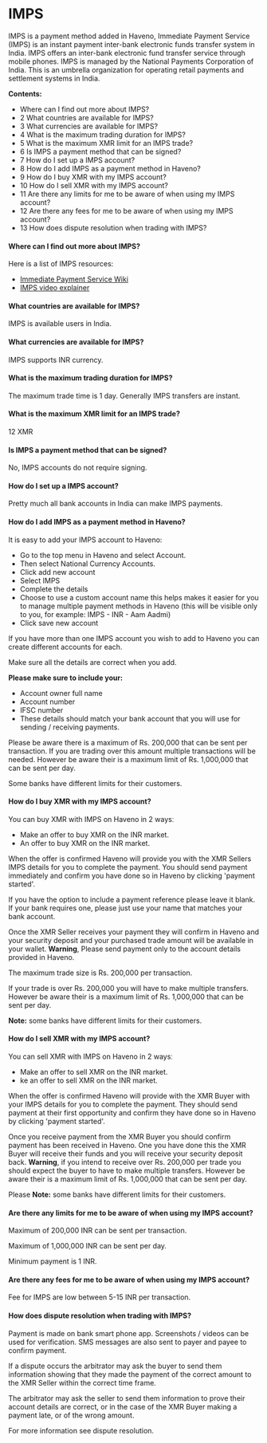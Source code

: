 # IMPS

IMPS is a payment method added in Haveno, Immediate Payment Service (IMPS) is an instant payment inter-bank electronic funds transfer system in India. IMPS offers an inter-bank electronic fund transfer service through mobile phones. IMPS is managed by the National Payments Corporation of India. This is an umbrella organization for operating retail payments and settlement systems in India.

**Contents:**

- Where can I find out more about IMPS?
- 2 What countries are available for IMPS?
- 3 What currencies are available for IMPS?
- 4 What is the maximum trading duration for IMPS?
- 5 What is the maximum XMR limit for an IMPS trade?
- 6 Is IMPS a payment method that can be signed?
- 7 How do I set up a IMPS account?
- 8 How do I add IMPS as a payment method in Haveno?
- 9 How do I buy XMR with my IMPS account?
- 10 How do I sell XMR with my IMPS account?
- 11 Are there any limits for me to be aware of when using my IMPS account?
- 12 Are there any fees for me to be aware of when using my IMPS account?
- 13 How does dispute resolution when trading with IMPS?

#### Where can I find out more about IMPS?

Here is a list of IMPS resources:

- [Immediate Payment Service Wiki](https://en.wikipedia.org/wiki/Immediate_Payment_Service)
- [IMPS video explainer](https://youtube.com/watch?v=EbeStNuSetE)

#### What countries are available for IMPS?

IMPS is available users in India.

#### What currencies are available for IMPS?

IMPS supports INR currency.

#### What is the maximum trading duration for IMPS?

The maximum trade time is 1 day. Generally IMPS transfers are instant.

#### What is the maximum XMR limit for an IMPS trade?

12 XMR

#### Is IMPS a payment method that can be signed?

No, IMPS accounts do not require signing.

#### How do I set up a IMPS account?

Pretty much all bank accounts in India can make IMPS payments.

#### How do I add IMPS as a payment method in Haveno?

It is easy to add your IMPS account to Haveno:

- Go to the top menu in Haveno and select Account.
- Then select National Currency Accounts.
- Click add new account
- Select IMPS
- Complete the details
- Choose to use a custom account name this helps makes it easier for you to manage multiple payment methods in Haveno (this will be visible only to you, for example: IMPS - INR - Aam Aadmi)
- Click save new account

If you have more than one IMPS account you wish to add to Haveno you can create different accounts for each.

Make sure all the details are correct when you add.

**Please make sure to include your:**
- Account owner full name
- Account number
- IFSC number
- These details should match your bank account that you will use for sending / receiving payments.

Please be aware there is a maximum of Rs. 200,000 that can be sent per transaction. If you are trading over this amount multiple transactions will be needed. However be aware their is a maximum limit of Rs. 1,000,000 that can be sent per day.

Some banks have different limits for their customers.

#### How do I buy XMR with my IMPS account?

You can buy XMR with IMPS on Haveno in 2 waysː
- Make an offer to buy XMR on the INR market.
- An offer to buy XMR on the INR market.

When the offer is confirmed Haveno will provide you with the XMR Sellers IMPS details for you to complete the payment. You should send payment immediately and confirm you have done so in Haveno by clicking 'payment started'.

If you have the option to include a payment reference please leave it blank. If your bank requires one, please just use your name that matches your bank account.

Once the XMR Seller receives your payment they will confirm in Haveno and your security deposit and your purchased trade amount will be available in your wallet.
**Warning**, Please send payment only to the account details provided in Haveno.

The maximum trade size is Rs. 200,000 per transaction.

If your trade is over Rs. 200,000 you will have to make multiple transfers. However be aware their is a maximum limit of Rs. 1,000,000 that can be sent per day.

**Note:** some banks have different limits for their customers.

#### How do I sell XMR with my IMPS account?

You can sell XMR with IMPS on Haveno in 2 waysː

- Make an offer to sell XMR on the INR market.
- ke an offer to sell XMR on the INR market.

When the offer is confirmed Haveno will provide with the XMR Buyer with your IMPS details for you to complete the payment. They should send payment at their first opportunity and confirm they have done so in Haveno by clicking 'payment started'.

Once you receive payment from the XMR Buyer you should confirm payment has been received in Haveno. One you have done this the XMR Buyer will receive their funds and you will receive your security deposit back.
**Warning**, if you intend to receive over Rs. 200,000 per trade you should expect the buyer to have to make multiple transfers. However be aware their is a maximum limit of Rs. 1,000,000 that can be sent per day.

Please **Note:** some banks have different limits for their customers.

#### Are there any limits for me to be aware of when using my IMPS account?

Maximum of 200,000 INR can be sent per transaction.

Maximum of 1,000,000 INR can be sent per day.

Minimum payment is 1 INR.

#### Are there any fees for me to be aware of when using my IMPS account?

Fee for IMPS are low between 5-15 INR per transaction.

#### How does dispute resolution when trading with IMPS?

Payment is made on bank smart phone app. Screenshots / videos can be used for verification. SMS messages are also sent to payer and payee to confirm payment.

If a dispute occurs the arbitrator may ask the buyer to send them information showing that they made the payment of the correct amount to the XMR Seller within the correct time frame.

The arbitrator may ask the seller to send them information to prove their account details are correct, or in the case of the XMR Buyer making a payment late, or of the wrong amount.

For more information see dispute resolution.
